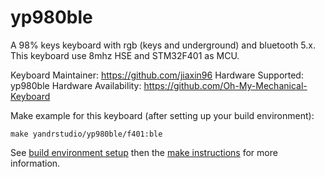 yp980ble
===

A 98% keys keyboard with rgb (keys and underground) and bluetooth 5.x.
This keyboard use 8mhz HSE and STM32F401 as MCU.

Keyboard Maintainer: https://github.com/jiaxin96
Hardware Supported: yp980ble
Hardware Availability: https://github.com/Oh-My-Mechanical-Keyboard 

Make example for this keyboard (after setting up your build environment):

    make yandrstudio/yp980ble/f401:ble

See [build environment setup](https://docs.qmk.fm/#/getting_started_build_tools) then the [make instructions](https://docs.qmk.fm/#/getting_started_make_guide) for more information.
